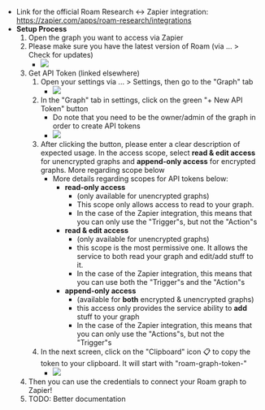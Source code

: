 - Link for the official Roam Research <-> Zapier integration: https://zapier.com/apps/roam-research/integrations
- **Setup Process**
    1. Open the graph you want to access via Zapier
    2. Please make sure you have the latest version of Roam (via ... > Check for updates)
        - ![](https://firebasestorage.googleapis.com/v0/b/firescript-577a2.appspot.com/o/imgs%2Fapp%2Fhelp%2FweI5_7pLPu.png?alt=media&token=21bf5ce3-5e7c-465e-a09b-febed83acc65)
    3. Get API Token (linked elsewhere)
        1. Open your settings via ... > Settings, then go to the "Graph" tab
            -  ![](https://firebasestorage.googleapis.com/v0/b/firescript-577a2.appspot.com/o/imgs%2Fapp%2Fhelp%2FfagWR_XbE7.png?alt=media&token=0d1d5156-d91b-4078-ad2f-e35db1ceb8ba)
        2. In the "Graph" tab in settings, click on the green "+ New API Token" button
            - Do note that you need to be the owner/admin of the graph in order to create API tokens
            - ![](https://firebasestorage.googleapis.com/v0/b/firescript-577a2.appspot.com/o/imgs%2Fapp%2Fhelp%2FvLvpJCRi36.png?alt=media&token=7cc08bb8-f684-4537-ba15-0f76c07e30d1)
        3. After clicking the button, please enter a clear description of expected usage. In the access scope, select **read & edit access** for unencrypted graphs and **append-only access** for encrypted graphs. More regarding scope below
            - More details regarding scopes for API tokens below:
                - **read-only access**
                    - (only available for unencrypted graphs)
                    - This scope only allows access to read to your graph.
                    - In the case of the Zapier integration, this means that you can only use the "Trigger"s, but not the "Action"s
                - **read & edit access**
                    - (only available for unencrypted graphs)
                    - this scope is the most permissive one. It allows the service to both read your graph and edit/add stuff to it. 
                    - In the case of the Zapier integration, this means that you can use both the "Trigger"s and the "Action"s
                - **append-only access**
                    - (available for **both** encrypted & unencrypted graphs)
                    - this access only provides the service ability to __add__ stuff to your graph
                    - In the case of the Zapier integration, this means that you can only use the "Actions"s, but not the "Trigger"s
        4. In the next screen, click on the "Clipboard" icon 📋 to copy the token to your clipboard. It will start with "roam-graph-token-"
            - ![](https://firebasestorage.googleapis.com/v0/b/firescript-577a2.appspot.com/o/imgs%2Fapp%2Fhelp%2FtnYMdlay_y.png?alt=media&token=e49cdfbc-872e-44b6-bc01-4b0c0b22a386)
    4. Then you can use the credentials to connect your Roam graph to Zapier!
    5. TODO: Better documentation
